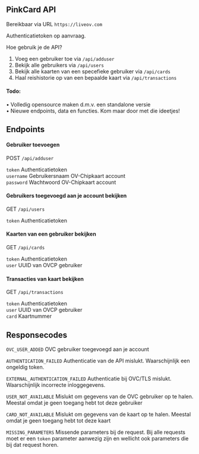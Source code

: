 ## PinkCard API

Bereikbaar via URL `https://liveov.com`

Authenticatietoken op aanvraag.

Hoe gebruik je de API?
1. Voeg een gebruiker toe via `/api/adduser`
2. Bekijk alle gebruikers via `/api/users`
2. Bekijk alle kaarten van een specefieke gebruiker via `/api/cards`
3. Haal reishistorie op van een bepaalde kaart via `/api/transactions`

#### Todo:
&bull; Volledig opensource maken d.m.v. een standalone versie      
&bull; Nieuwe endpoints, data en functies. Kom maar door met die ideetjes!      

## Endpoints

#### Gebruiker toevoegen
POST `/api/adduser`

`token` Authenticatietoken      
`username` Gebruikersnaam OV-Chipkaart account      
`password` Wachtwoord OV-Chipkaart account      


#### Gebruikers toegevoegd aan je account bekijken
GET `/api/users`

`token` Authenticatietoken      


#### Kaarten van een gebruiker bekijken
GET `/api/cards`

`token` Authenticatietoken      
`user` UUID van OVCP gebruiker      


#### Transacties van kaart bekijken
GET `/api/transactions`

`token` Authenticatietoken      
`user` UUID van OVCP gebruiker      
`card` Kaartnummer      

## Responsecodes

`OVC_USER_ADDED`
OVC gebruiker toegevoegd aan je account

`AUTHENTICATION_FAILED` 
Authenticatie van de API mislukt. Waarschijnlijk een ongeldig token.

`EXTERNAL_AUTHENTICATION_FAILED` 
Authenticatie bij OVC/TLS mislukt. Waarschijnlijk incorrecte inloggegevens.

`USER_NOT_AVAILABLE` 
Mislukt om gegevens van de OVC gebruiker op te halen. Meestal omdat je geen toegang hebt tot deze gebruiker

`CARD_NOT_AVAILABLE` 
Mislukt om gegevens van de kaart op te halen. Meestal omdat je geen toegang hebt tot deze kaart

`MISSING_PARAMETERS` 
Missende parameters bij de request. Bij alle requests moet er een `token` parameter aanwezig zijn en wellicht ook parameters die bij dat request horen.
